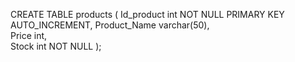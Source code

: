 


CREATE TABLE products (
Id_product int NOT NULL PRIMARY KEY AUTO_INCREMENT, 
Product_Name varchar(50),                      
 Price  int,                          
 Stock int NOT NULL
);